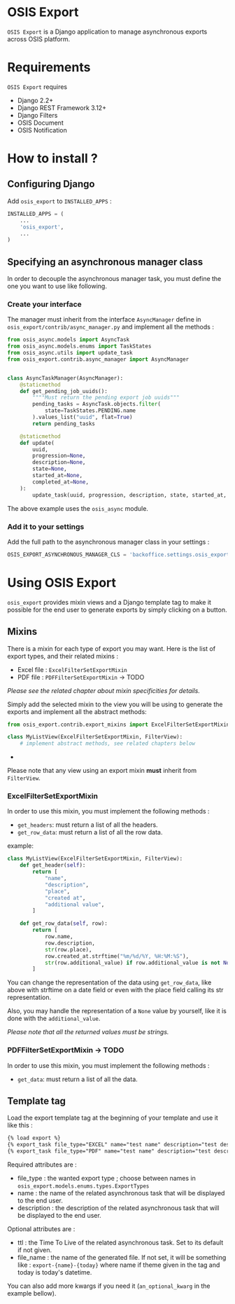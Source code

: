 # OSIS Export

`OSIS Export` is a Django application to manage asynchronous exports across OSIS platform.


Requirements
===========

`OSIS Export` requires

- Django 2.2+
- Django REST Framework 3.12+
- Django Filters
- OSIS Document
- OSIS Notification

# How to install ?

## Configuring Django

Add `osis_export` to `INSTALLED_APPS` :

```python
INSTALLED_APPS = (
    ...
    'osis_export',
    ...
)
```

## Specifying an asynchronous manager class

In order to decouple the asynchronous manager task, you must define the one you want to use like following.

### Create your interface

The manager must inherit from the interface `AsyncManager` define in `osis_export/contrib/async_manager.py` and implement all the methods :

```python
from osis_async.models import AsyncTask
from osis_async.models.enums import TaskStates
from osis_async.utils import update_task
from osis_export.contrib.async_manager import AsyncManager


class AsyncTaskManager(AsyncManager):
    @staticmethod
    def get_pending_job_uuids():
        """"Must return the pending export job uuids"""
        pending_tasks = AsyncTask.objects.filter(
            state=TaskStates.PENDING.name
        ).values_list("uuid", flat=True)
        return pending_tasks

    @staticmethod
    def update(
        uuid,
        progression=None,
        description=None,
        state=None,
        started_at=None,
        completed_at=None,
    ):
        update_task(uuid, progression, description, state, started_at, completed_at)
```

The above example uses the `osis_async` module.

### Add it to your settings

Add the full path to the asynchronous manager class in your settings :
```python
OSIS_EXPORT_ASYNCHRONOUS_MANAGER_CLS = 'backoffice.settings.osis_export.async_manager.AsyncTaskManager'
```

# Using OSIS Export

`osis_export` provides mixin views and a Django template tag to make it possible for the end user to generate exports by simply clicking on a button.

## Mixins

There is a mixin for each type of export you may want. Here is the list of export types, and their related mixins :
- Excel file : `ExcelFilterSetExportMixin`
- PDF file : `PDFFilterSetExportMixin` -> TODO

_Please see the related chapter about mixin specificities for details._

Simply add the selected mixin to the view you will be using to generate the exports and implement all the abstract methods:
```python
from osis_export.contrib.export_mixins import ExcelFilterSetExportMixin

class MyListView(ExcelFilterSetExportMixin, FilterView):
    # implement abstract methods, see related chapters below
```
+
Please note that any view using an export mixin __must__ inherit from `FilterView`.

### ExcelFilterSetExportMixin

In order to use this mixin, you must implement the following methods :
- `get_headers`: must return a list of all the headers.
- `get_row_data`: must return a list of all the row data.

example:
```python
class MyListView(ExcelFilterSetExportMixin, FilterView):
    def get_header(self):
        return [
            "name",
            "description",
            "place",
            "created at",
            "additional value",
        ]

    def get_row_data(self, row):
        return [
            row.name,
            row.description,
            str(row.place),
            row.created_at.strftime("%m/%d/%Y, %H:%M:%S"),
            str(row.additional_value) if row.additional_value is not None else "",
        ]
```

You can change the representation of the data using `get_row_data`, like above with strftime on a date field or even with the place field calling its str representation.

Also, you may handle the representation of a `None` value by yourself, like it is done with the `additional_value`.

_Please note that all the returned values must be strings._

### PDFFilterSetExportMixin -> TODO

In order to use this mixin, you must implement the following methods :
- `get_data`: must return a list of all the data.

## Template tag

Load the export template tag at the beginning of your template and use it like this :
```html
{% load export %}
{% export_task file_type="EXCEL" name="test name" description="test description" %}
{% export_task file_type="PDF" name="test name" description="test description" ttl=42 an_optional_kwarg="i'm optional, use me if you want" %}
```

Required attributes are :
- file_type : the wanted export type ; choose between names in `osis_export.models.enums.types.ExportTypes`
- name : the name of the related asynchronous task that will be displayed to the end user.
- description : the description of the related asynchronous task that will be displayed to the end user.

Optional attributes are :
- ttl : the Time To Live of the related asynchronous task. Set to its default if not given.
- file_name : the name of the generated file. If not set, it will be something like : `export-{name}-{today}` where name if theme given in the tag and today is today's datetime.

You can also add more kwargs if you need it (`an_optional_kwarg` in the example bellow).
